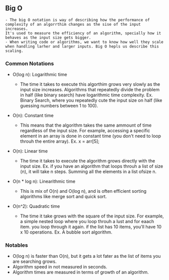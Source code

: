 ## Big O

	- The big O notation is way of describing how the performance of complexity of an algorrthim changes as the sise of the input increases.
	It's used to measure the efficiency of an algorithm, specially how it behaves as the input size gets bigger.
	- When writing code or algorithms, we want to know how well they scale when handling larher and larger inputs. Big O hepls us describe this scaling.


### Common Notations

* O(log n): Logarithmic time
	- The time it takes to execute this algorthim grows very slowly as the input size increases. Algorithms that repeatedly divide the problem in half (like binary search) have logarithmic time complexity.
	Ex. Binary Search, where you repeatedly cute the input size on half (like guessing numbers between 1 to 100).

* O(n): Constant time
	- This means that the algorithm takes the same ammount of time regardless of the input size. For example, accessing a specific element in an array is done in constant time (you don't need to loop throuh the entire array).
	Ex. x = arr[5];

* O(n): Linear time
	- The time it takes to execute the algorithm grows directly with the input size.
	Ex. if you have an algorithm that loops throuh a list of size (n), it will take n steps. Summing all the elements in a list ofsize n.

* O(n * log n): Linearithmic time
	- This is mix of O(n) and O(log n), and is often efficient sorting algorithms like merge sort and quick sort.

* O(n^2): Quadratic time
	- The time it take grows with the square of the input size. For example, a simple nested loop where you loop throuh a lust and for eaach item. you loop through it again. if the  list has 10 items, you'll have 10 x 10 operations.
	Ex. A bubble sort algorithm.


### Notables

* O(log n) is faster than O(n), but it gets a lot fater as the list of items you are searching grows.
* Algorithm speed in not measured in seconds.
* Algorithm times are measured in terms of growth of an algorithm.
